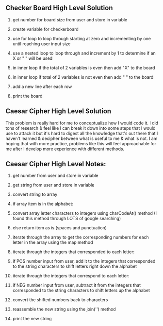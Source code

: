 ## Checker Board High Level Solution

1. get number for board size from user and store in variable
2. create variable for checkerboard

3. use for loop to loop through starting at zero and incrementing by one until reaching user input size
4. use a nested loop to loop through and increment by 1 to determine if an X or " " will be used
5. in inner loop if the total of 2 variables is even then add "X" to the board
6. in inner loop if total of 2 variables is not even then add " " to the board
7. add a new line after each row
8. print the board


## Caesar Cipher High Level Solution
This problem is really hard for me to conceptualize how I would code it. I did tons of research & feel like I can break it down into some steps that I would use to attack it but it's hard to digest all the knowledge that's out there that I haven't learned & decipher between what is useful to me & what is not. I am hoping that with more practice, problems like this will feel approachable for me after I develop more experience with different methods.

## Caesar Cipher High Level Notes:

1. get number from user and store in variable
2. get string from user and store in variable

3. convert string to array
4. if array item is in the alphabet:
5. convert array letter characters to integers using charCodeAt() method (I found this method through LOTS of google searching)
6. else return item as is (spaces and punctuation)

7. iterate through the array to get the corresponding numbers for each letter in the array using the map method

8. iterate through the integers that corresponded to each letter:
9. if POS number input from user, add it to the integers that corresponded to the string characters to shift letters right down the alphabet

10. iterate through the integers that correspond to each letter:
11. if NEG number input from user, subtract it from the integers that corresponded to the string characters to shift letters up the alphabet

12. convert the shifted numbers back to characters

13. reassemble the new string using the join('') method

14. print the new string
